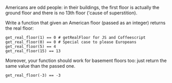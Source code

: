 Americans are odd people: in their buildings, the first floor is actually the ground floor and there is no 13th floor ('cause of superstition).

Write a function that given an American floor (passed as an integer) returns the real floor:

```
get_real_floor(1) == 0 # getRealFloor for JS and Coffeescript
get_real_floor(0) == 0 # Special case to please Europeans
get_real_floor(5) == 4
get_real_floor(15) == 13
```

Moreover, your function should work for basement floors too: just return the same value than the passed one.

```get_real_floor(-3) == -3```